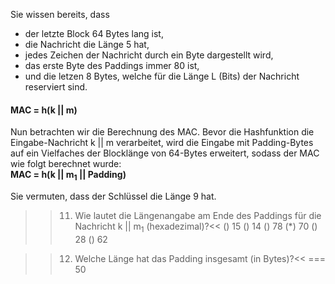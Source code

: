 Sie wissen bereits, dass
- der letzte Block 64 Bytes lang ist,
- die Nachricht die Länge 5 hat,
- jedes Zeichen der Nachricht durch ein Byte dargestellt wird,
- das erste Byte des Paddings immer 80 ist,
- und die letzen 8 Bytes, welche für die Länge L (Bits) der Nachricht reserviert sind.

#### MAC = h(k || m)
Nun betrachten wir die Berechnung des MAC. Bevor die Hashfunktion die Eingabe-Nachricht k || m verarbeitet, wird die Eingabe mit Padding-Bytes auf ein Vielfaches der Blocklänge von 64-Bytes erweitert, sodass der MAC wie folgt berechnet wurde:<br>
<strong>MAC = h(k || m<sub>1</sub> || Padding)</strong>

Sie vermuten, dass der Schlüssel die Länge 9 hat.

>>11) Wie lautet die Längenangabe am Ende des Paddings für die Nachricht k || m<sub>1</sub> (hexadezimal)?<<
() 15
() 14
() 78
(*) 70
() 28
() 62

>>12) Welche Länge hat das Padding insgesamt (in Bytes)?<<
=== 50